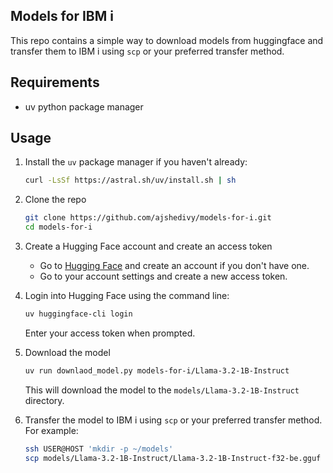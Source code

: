 ## Models for IBM i

This repo contains a simple way to download models from huggingface and transfer them to IBM i using `scp` or your preferred transfer method.

## Requirements
- uv python package manager

## Usage

1. Install the `uv` package manager if you haven't already:
   ```bash
   curl -LsSf https://astral.sh/uv/install.sh | sh
   ```

2. Clone the repo
    ```bash
    git clone https://github.com/ajshedivy/models-for-i.git
    cd models-for-i
    ```
3. Create a Hugging Face account and create an access token
   - Go to [Hugging Face](https://huggingface.co/) and create an account if you don't have one.
   - Go to your account settings and create a new access token. 
  
4. Login into Hugging Face using the command line:
   ```bash
   uv huggingface-cli login
   ```
   Enter your access token when prompted.

5. Download the model

    ```bash
    uv run downlaod_model.py models-for-i/Llama-3.2-1B-Instruct
    ```
    This will download the model to the `models/Llama-3.2-1B-Instruct` directory.

6. Transfer the model to IBM i using `scp` or your preferred transfer method. For example:
   ```bash
   ssh USER@HOST 'mkdir -p ~/models'
   scp models/Llama-3.2-1B-Instruct/Llama-3.2-1B-Instruct-f32-be.gguf USER@HOST:~/models/Llama-3.2-1B-Instruct-f32-be.gguf
   ```


